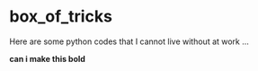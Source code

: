 # box_of_tricks
Here are some python codes that I cannot live without at work ... 

**can i make this bold**
